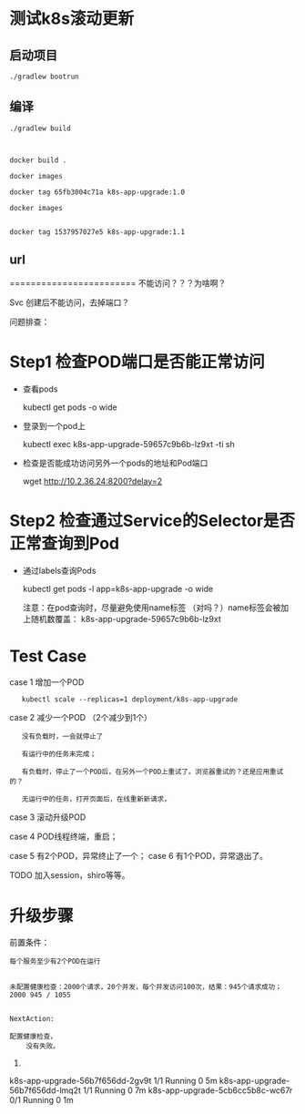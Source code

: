 测试k8s滚动更新
======================

启动项目
---
    
    ./gradlew bootrun


编译
---
    
    ./gradlew build
    
    
    
    docker build .    
        
    docker images    
    
    docker tag 65fb3004c71a k8s-app-upgrade:1.0
    
    docker images    


    docker tag 1537957027e5 k8s-app-upgrade:1.1


url
---

    

========================
不能访问？？？为啥啊？


Svc 创建后不能访问，去掉端口？




问题排查：

Step1 检查POD端口是否能正常访问
===============================

- 查看pods
    
  
    kubectl get pods -o wide

- 登录到一个pod上
    
  
    kubectl exec k8s-app-upgrade-59657c9b6b-lz9xt -ti sh

- 检查是否能成功访问另外一个pods的地址和Pod端口

  
    wget http://10.2.36.24:8200?delay=2
    
    
    
Step2 检查通过Service的Selector是否正常查询到Pod
===============================

- 通过labels查询Pods


    kubectl get pods -l app=k8s-app-upgrade -o wide

    
    注意：在pod查询时，尽量避免使用name标签
    （对吗？）name标签会被加上随机数覆盖： k8s-app-upgrade-59657c9b6b-lz9xt
    
    
Test Case 
===    
   case 1 增加一个POD
   
       kubectl scale --replicas=1 deployment/k8s-app-upgrade 

   case 2 减少一个POD  （2个减少到1个）
                 
       没有负载时，一会就停止了
        
       有运行中的任务未完成；
   
       有负载时，停止了一个POD后，在另外一个POD上重试了。浏览器重试的？还是应用重试的？ 
  
       无运行中的任务，打开页面后，在线重新新请求，
   case 3 滚动升级POD
   
   case 4 POD线程终端，重启；
   
   case 5 有2个POD，异常终止了一个；
   case 6 有1个POD，异常退出了。
   
   
   TODO
    加入session，shiro等等。
    
   
升级步骤
===
前置条件：
    
    每个服务至少有2个POD在运行
    
    
    未配置健康检查：2000个请求，20个并发，每个并发访问100次，结果：945个请求成功；
    2000 945 / 1055
    
    
    NextAction:
        
    配置健康检查，
        没有失败。
    
1.
    
k8s-app-upgrade-56b7f656dd-2gv9t   1/1       Running   0          5m
k8s-app-upgrade-56b7f656dd-lmq2t   1/1       Running   0          7m
k8s-app-upgrade-5cb6cc5b8c-wc67r   0/1       Running   0          1m
   
   
   
   